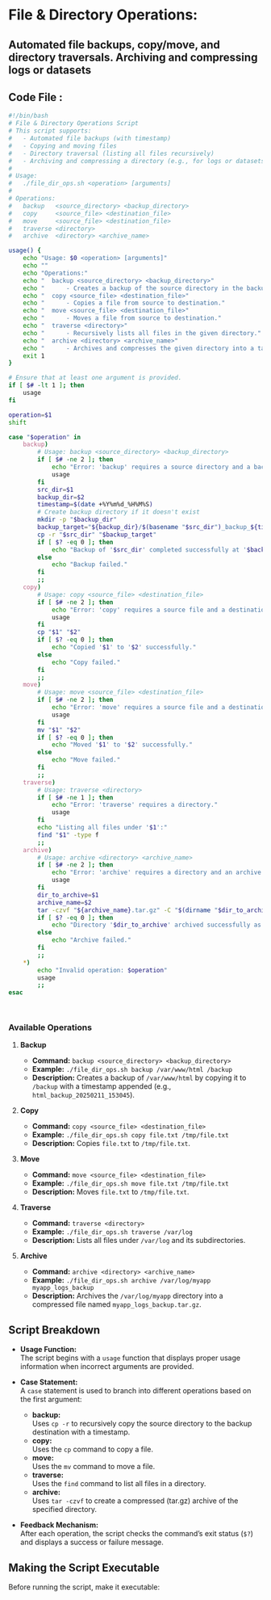 # File & Directory Operations:

## Automated file backups, copy/move, and directory traversals. Archiving and compressing logs or datasets

## Code File :
```sh
#!/bin/bash
# File & Directory Operations Script
# This script supports:
#   - Automated file backups (with timestamp)
#   - Copying and moving files
#   - Directory traversal (listing all files recursively)
#   - Archiving and compressing a directory (e.g., for logs or datasets)
#
# Usage:
#   ./file_dir_ops.sh <operation> [arguments]
#
# Operations:
#   backup   <source_directory> <backup_directory>
#   copy     <source_file> <destination_file>
#   move     <source_file> <destination_file>
#   traverse <directory>
#   archive  <directory> <archive_name>

usage() {
    echo "Usage: $0 <operation> [arguments]"
    echo ""
    echo "Operations:"
    echo "  backup <source_directory> <backup_directory>"
    echo "      - Creates a backup of the source directory in the backup directory with a timestamp."
    echo "  copy <source_file> <destination_file>"
    echo "      - Copies a file from source to destination."
    echo "  move <source_file> <destination_file>"
    echo "      - Moves a file from source to destination."
    echo "  traverse <directory>"
    echo "      - Recursively lists all files in the given directory."
    echo "  archive <directory> <archive_name>"
    echo "      - Archives and compresses the given directory into a tar.gz file named <archive_name>.tar.gz."
    exit 1
}

# Ensure that at least one argument is provided.
if [ $# -lt 1 ]; then
    usage
fi

operation=$1
shift

case "$operation" in
    backup)
        # Usage: backup <source_directory> <backup_directory>
        if [ $# -ne 2 ]; then
            echo "Error: 'backup' requires a source directory and a backup directory."
            usage
        fi
        src_dir=$1
        backup_dir=$2
        timestamp=$(date +%Y%m%d_%H%M%S)
        # Create backup directory if it doesn't exist
        mkdir -p "$backup_dir"
        backup_target="${backup_dir}/$(basename "$src_dir")_backup_${timestamp}"
        cp -r "$src_dir" "$backup_target"
        if [ $? -eq 0 ]; then
            echo "Backup of '$src_dir' completed successfully at '$backup_target'."
        else
            echo "Backup failed."
        fi
        ;;
    copy)
        # Usage: copy <source_file> <destination_file>
        if [ $# -ne 2 ]; then
            echo "Error: 'copy' requires a source file and a destination file."
            usage
        fi
        cp "$1" "$2"
        if [ $? -eq 0 ]; then
            echo "Copied '$1' to '$2' successfully."
        else
            echo "Copy failed."
        fi
        ;;
    move)
        # Usage: move <source_file> <destination_file>
        if [ $# -ne 2 ]; then
            echo "Error: 'move' requires a source file and a destination file."
            usage
        fi
        mv "$1" "$2"
        if [ $? -eq 0 ]; then
            echo "Moved '$1' to '$2' successfully."
        else
            echo "Move failed."
        fi
        ;;
    traverse)
        # Usage: traverse <directory>
        if [ $# -ne 1 ]; then
            echo "Error: 'traverse' requires a directory."
            usage
        fi
        echo "Listing all files under '$1':"
        find "$1" -type f
        ;;
    archive)
        # Usage: archive <directory> <archive_name>
        if [ $# -ne 2 ]; then
            echo "Error: 'archive' requires a directory and an archive name."
            usage
        fi
        dir_to_archive=$1
        archive_name=$2
        tar -czvf "${archive_name}.tar.gz" -C "$(dirname "$dir_to_archive")" "$(basename "$dir_to_archive")"
        if [ $? -eq 0 ]; then
            echo "Directory '$dir_to_archive' archived successfully as '${archive_name}.tar.gz'."
        else
            echo "Archive failed."
        fi
        ;;
    *)
        echo "Invalid operation: $operation"
        usage
        ;;
esac




```

### Available Operations

1. **Backup**
   - **Command:** `backup <source_directory> <backup_directory>`
   - **Example:** `./file_dir_ops.sh backup /var/www/html /backup`
   - **Description:** Creates a backup of `/var/www/html` by copying it to `/backup` with a timestamp appended (e.g., `html_backup_20250211_153045`).

2. **Copy**
   - **Command:** `copy <source_file> <destination_file>`
   - **Example:** `./file_dir_ops.sh copy file.txt /tmp/file.txt`
   - **Description:** Copies `file.txt` to `/tmp/file.txt`.

3. **Move**
   - **Command:** `move <source_file> <destination_file>`
   - **Example:** `./file_dir_ops.sh move file.txt /tmp/file.txt`
   - **Description:** Moves `file.txt` to `/tmp/file.txt`.

4. **Traverse**
   - **Command:** `traverse <directory>`
   - **Example:** `./file_dir_ops.sh traverse /var/log`
   - **Description:** Lists all files under `/var/log` and its subdirectories.

5. **Archive**
   - **Command:** `archive <directory> <archive_name>`
   - **Example:** `./file_dir_ops.sh archive /var/log/myapp myapp_logs_backup`
   - **Description:** Archives the `/var/log/myapp` directory into a compressed file named `myapp_logs_backup.tar.gz`.

## Script Breakdown

- **Usage Function:**  
  The script begins with a `usage` function that displays proper usage information when incorrect arguments are provided.

- **Case Statement:**  
  A `case` statement is used to branch into different operations based on the first argument:
  - **backup:**  
    Uses `cp -r` to recursively copy the source directory to the backup destination with a timestamp.
  - **copy:**  
    Uses the `cp` command to copy a file.
  - **move:**  
    Uses the `mv` command to move a file.
  - **traverse:**  
    Uses the `find` command to list all files in a directory.
  - **archive:**  
    Uses `tar -czvf` to create a compressed (tar.gz) archive of the specified directory.

- **Feedback Mechanism:**  
  After each operation, the script checks the command’s exit status (`$?`) and displays a success or failure message.

## Making the Script Executable

Before running the script, make it executable:

